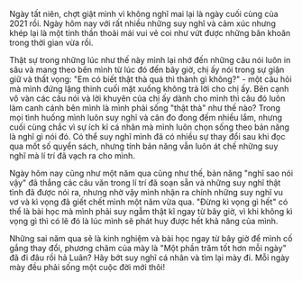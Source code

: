 Ngày tất niên, chợt giật mình vì không nghĩ mai lại là ngày cuối cùng của 2021 rồi. Ngày hôm nay với rất nhiều những suy nghĩ và cảm xúc nhưng khép lại là một tinh thần thoải mái vui vẻ coi như vứt được những băn khoăn trong thời gian vừa rồi.

Thật sự trong những lúc như thế này mình lại nhớ đến những câu nói luôn in sâu và mang theo bên mình từ lúc đó đến bây giờ, chị ấy nói trong sự giận giữ và thất vọng: "Em có biết thật thà quá thì thành gì không?" - một câu hỏi mà mình đứng lặng thinh cuối mặt xuống không trả lời cho chị ấy. Bên cạnh vô vàn các câu nói và lời khuyên của chị ấy dành cho mình thì câu đó luôn làm canh cánh bên mình là mình phải sống "thật thà" như thế nào? Trong mọi tình huống mình luôn suy nghĩ và cân đo đong đếm nhiều lắm, nhưng cuối cùng chắc vì sự ích kỉ cá nhân mà mình luôn chọn sống theo bản năng là nghĩ gì nói đó. Có thể suy nghĩ mình đã có nhiều sự thay đổi sau khi đọc qua mốt số quyển sách, nhưng tính bản năng vẫn luôn át chế những suy nghĩ mà lí trí đã vạch ra cho mình.

Ngày hôm nay cũng như một năm qua cũng như thế, bản năng "nghĩ sao nói vậy" đã thắng các câu văn trong lí trí đã soạn sẵn và những suy nghĩ thật tình đã được nói ra, nhưng nhờ vậy mình nhận ra chính những suy nghĩ vu vơ và kì vọng đã giết chết mình một năm vừa qua. "Đừng kì vọng gì hết" có thể là bài học mà mình phải suy ngẫm thật kĩ ngay từ bây giờ, vì khi không kì vọng gì thì có lẽ đó là lúc mình sẽ phát huy được hết khả năng của mình. 

Những sai năm qua sẽ là kinh nghiệm và bài học ngay từ bây giờ để mình cố gắng thay đổi, phương châm của mày là "Một phần trăm tốt hơn mỗi ngày" đã đi đâu rồi hả Luân? Hãy bớt suy nghĩ cá nhân và tìm lại mày đi. Mỗi ngày mày đều phải sống một cuộc đời mới thôi!
